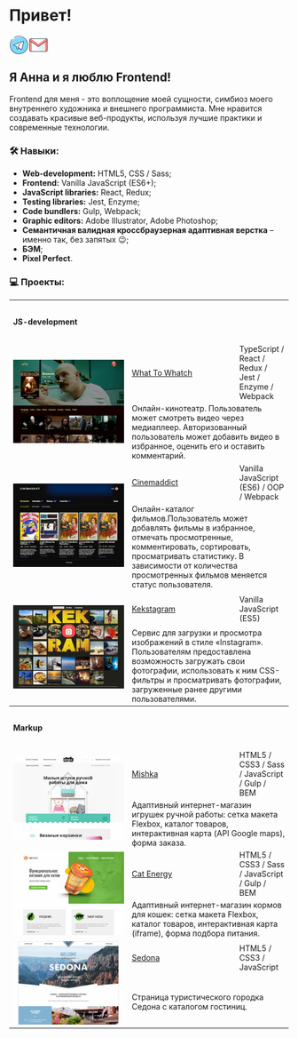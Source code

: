 # Привет!


<a href="https://t.me/anyutka_kuz">
  <img align="left" alt="Anna`s Telegram" width="35px" src="https://raw.githubusercontent.com/AnN-Kuznetsova/AnN-Kuznetsova/main/img/icon/icon-telegram.svg" />
</a>
<a href="mailto:akimova_anna_25@mail.ru">
  <img align="left" alt="Anna`s e-mail" width="35px" src="https://raw.githubusercontent.com/AnN-Kuznetsova/AnN-Kuznetsova/main/img/icon/icon-email.svg" />
</a>

<br/><br/>


## Я Анна и я люблю Frontend!
Frontend для меня - это воплощение моей сущности, симбиоз моего внутреннего художника и внешнего программиста. Мне нравится создавать красивые веб-продукты, используя лучшие практики и современные технологии.


### 🛠 Навыки:

- **Web-development:** HTML5, CSS / Sass;
- **Frontend:** Vanilla JavaScript (ES6+);
- **JavaScript libraries:** React, Redux;
- **Testing libraries:** Jest, Enzyme;
- **Code bundlers:** Gulp, Webpack;
- **Graphic editors:** Adobe Illustrator, Adobe Photoshop;
- **Семантичная валидная кроссбраузерная адаптивная верстка** – именно так, без запятых :wink:;
- **БЭМ**;
- **Pixel Perfect**.


### 💻 Проекты:

<table>
  <tr>
    <th colspan="3" height="70" align="left">JS-development</th>
  </tr>
  <tr></tr>

  <!-- What To Watch -->
  <tr>
    <td rowspan="2" width="200">
      <a href="https://ann-kuznetsova.github.io/htmlacademy-what-to-watch/" target="_blank">
        <img width="100%" height="auto" src="https://raw.githubusercontent.com/AnN-Kuznetsova/AnN-Kuznetsova/main/img/wtw.jpg" title="What To Whatch" alt="What To Whatch">
      </a>
    </td>
    <td width="180" height="60">
      <a href="https://github.com/AnN-Kuznetsova/htmlacademy-what-to-watch" target="_blank">What To 	  Whatch</a>
	</td>
    <td>TypeScript / React / Redux / Jest / Enzyme / Webpack</td>
  </tr>
  <tr>
    <td colspan="2">Онлайн-кинотеатр. Пользователь может смотреть видео через медиаплеер. Авторизованный пользователь может добавить видео в избранное, оценить его и оставить комментарий.</td>
  </tr>
  
  <!-- Cinemaddict -->
  <tr>
    <td rowspan="2" width="200">
      <a href="https://ann-kuznetsova.github.io/htmlacademy-cinemaddict/" target="_blank">
        <img width="100%" height="auto" src="https://raw.githubusercontent.com/AnN-Kuznetsova/AnN-Kuznetsova/main/img/cinemaddict.jpg" title="Cinemaddict" alt="Cinemaddict">
      </a>
    </td>
    <td width="180" height="60">
      <a href="https://github.com/AnN-Kuznetsova/htmlacademy-cinemaddict" target="_blank">Cinemaddict</a>
    </td>
    <td>Vanilla JavaScript (ES6) / OOP / Webpack</td>
  </tr>
  <tr>
    <td colspan="2">Онлайн-каталог фильмов.Пользователь может добавлять фильмы в избранное, отмечать просмотренные, комментировать, сортировать, просматривать статистику. В зависимости от количества просмотренных фильмов меняется статус пользователя.</td>
  </tr>
  
  <!-- Kekstagram -->
  <tr>
    <td rowspan="2" width="200">
      <a href="https://ann-kuznetsova.github.io/htmlacademy-kekstagram/" target="_blank">
        <img width="100%" height="auto" src="https://raw.githubusercontent.com/AnN-Kuznetsova/AnN-Kuznetsova/main/img/kekstagram.jpg" title="Kekstagram" alt="Kekstagram">
      </a>
    </td>
    <td width="180" height="60">
      <a href="https://github.com/AnN-Kuznetsova/htmlacademy-kekstagram" 						 		  target="_blank">Kekstagram</a>
    </td>
    <td>Vanilla JavaScript (ES5)</td>
  </tr>
  <tr>
    <td colspan="2">Сервис для загрузки и просмотра изображений в стиле «Instagram». Пользователям предоставлена возможность загружать свои фотографии, использовать к ним CSS-фильтры и просматривать фотографии, загруженные ранее другими пользователями.</td>
  </tr>
  
  
  <tr>
    <th colspan="3" height="70" align="left"  ">Markup</th>
  </tr>
  <tr></tr>
  
  <!-- Mishka -->
  <tr>
    <td rowspan="2" width="200">
      <a href="https://ann-kuznetsova.github.io/htmlacademy-mishka/" target="_blank">
        <img width="100%" height="auto" src="https://raw.githubusercontent.com/AnN-Kuznetsova/AnN-Kuznetsova/main/img/mishka.jpg" title="Mishka" alt="Mishka">
      </a>
    </td>
    <td width="180" height="60">
      <a href="https://github.com/AnN-Kuznetsova/htmlacademy-mishka" target="_blank">Mishka</a>
	</td>
    <td>HTML5 / CSS3 / Sass / JavaScript / Gulp / BEM</td>
  </tr>
  <tr>
    <td colspan="2">Адаптивный интернет-магазин игрушек ручной работы: сетка макета Flexbox, каталог товаров, интерактивная карта (API Google maps), форма заказа.</td>
  </tr>
  
  <!-- Cat Energy -->
  <tr>
    <td rowspan="2" width="200">
      <a href="https://ann-kuznetsova.github.io/htmlacademy-cat-energy/" target="_blank">
        <img width="100%" height="auto" src="https://raw.githubusercontent.com/AnN-Kuznetsova/AnN-Kuznetsova/main/img/cat-energy.jpg" title="Cat Energy" alt="Cat Energy">
      </a>
    </td>
    <td width="180" height="60">
      <a href="https://github.com/AnN-Kuznetsova/htmlacademy-cat-energy" target="_blank">Cat Energy</a>
	</td>
    <td>HTML5 / CSS3 / Sass / JavaScript / Gulp / BEM</td>
  </tr>
  <tr>
    <td colspan="2">Адаптивный интернет-магазин кормов для кошек: сетка макета Flexbox, каталог товаров, интерактивная карта (iframe), форма подбора питания.</td>
  </tr>
  
  <!-- Sedona -->
  <tr>
    <td rowspan="2" width="200">
      <a href="https://ann-kuznetsova.github.io/htmlacademy-sedona/" target="_blank">
        <img width="100%" height="auto" src="https://raw.githubusercontent.com/AnN-Kuznetsova/AnN-Kuznetsova/main/img/sedona.jpg" title="Sedona" alt="Sedona">
      </a>
    </td>
    <td width="180" height="60">
      <a href="https://github.com/AnN-Kuznetsova/htmlacademy-sedona" target="_blank">Sedona</a>
	</td>
    <td>HTML5 / CSS3 / JavaScript</td>
  </tr>
  <tr>
    <td colspan="2">Страница туристического городка Седона с каталогом гостиниц.</td>
  </tr>
</table>
